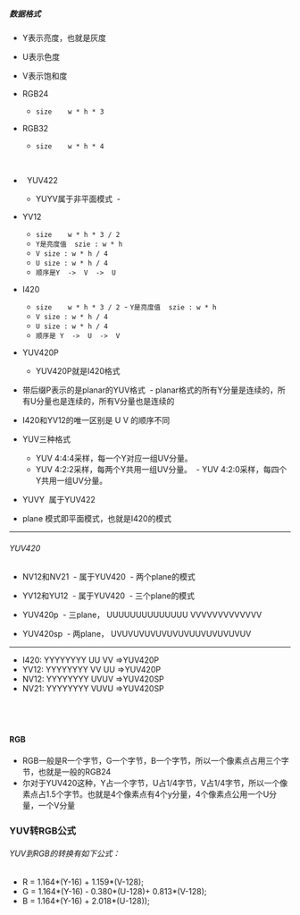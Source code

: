##### 数据格式

- Y表示亮度，也就是灰度
- U表示色度
- V表示饱和度

- RGB24
  - `size    w * h * 3`
  
- RGB32
  - `size    w * h * 4`
  
  
-   YUV422
  - YUYV属于非平面模式
  -
   
  
- YV12
  - `size    w * h * 3 / 2`
  - `Y是亮度值  szie : w * h`
  - `V size : w * h / 4`
  - `U size : w * h / 4`
  - `顺序是Y  ->  V  ->  U`
  
- I420
  - `size    w * h * 3 / 2`
  - `Y是亮度值  szie : w * h`
  - `V size : w * h / 4`
  - `U size : w * h / 4`
  - `顺序是 Y  ->  U  ->  V`

- YUV420P
  - YUV420P就是I420格式


- 带后缀P表示的是planar的YUV格式
  - planar格式的所有Y分量是连续的，所有U分量也是连续的，所有V分量也是连续的
   
- I420和YV12的唯一区别是  U  V  的顺序不同

- YUV三种格式
  - YUV 4:4:4采样，每一个Y对应一组UV分量。
  - YUV 4:2:2采样，每两个Y共用一组UV分量。 
  - YUV 4:2:0采样，每四个Y共用一组UV分量。 

- YUVY  属于YUV422
 
 
 - plane 模式即平面模式，也就是I420的模式
 
----------------------------
 
 ###### YUV420
 
 - NV12和NV21
  - 属于YUV420
  - 两个plane的模式
  
- YV12和YU12
  - 属于YUV420
  - 三个plane的模式
  
  
  
- YUV420p
  - 三plane， UUUUUUUUUUUUUU VVVVVVVVVVVVV

- YUV420sp
  - 两plane， UVUVUVUVUVUVUVUUVUVUVUVUV

--------------------------------------------

- I420: YYYYYYYY UU VV =>YUV420P
- YV12: YYYYYYYY VV UU =>YUV420P
- NV12: YYYYYYYY UVUV =>YUV420SP
- NV21: YYYYYYYY VUVU =>YUV420SP

  
  
-----------------------------------------------
#### RGB
- RGB一般是R一个字节，G一个字节，B一个字节，所以一个像素点占用三个字节，也就是一般的RGB24
- 尔对于YUV420这种，Y占一个字节，U占1/4字节，V占1/4字节，所以一个像素点占1.5个字节。也就是4个像素点有4个y分量，4个像素点公用一个U分量，一个V分量


### YUV转RGB公式
###### YUV到RGB的转换有如下公式： 
- R = 1.164*(Y-16) + 1.159*(V-128); 
- G = 1.164*(Y-16) - 0.380*(U-128)+ 0.813*(V-128); 
- B = 1.164*(Y-16) + 2.018*(U-128)); 


 


